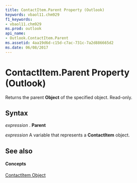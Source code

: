 ```yaml
---
title: ContactItem.Parent Property (Outlook)
keywords: vbaol11.chm929
f1_keywords:
- vbaol11.chm929
ms.prod: outlook
api_name:
- Outlook.ContactItem.Parent
ms.assetid: 4aa19d6d-c15d-c7ac-731c-7a2d886665d2
ms.date: 06/08/2017
---
```



# ContactItem.Parent Property (Outlook)

Returns the parent  **Object** of the specified object. Read-only.


## Syntax

 _expression_ . **Parent**

 _expression_ A variable that represents a **ContactItem** object.


## See also


#### Concepts


[ContactItem Object](Outlook.ContactItem.md)

